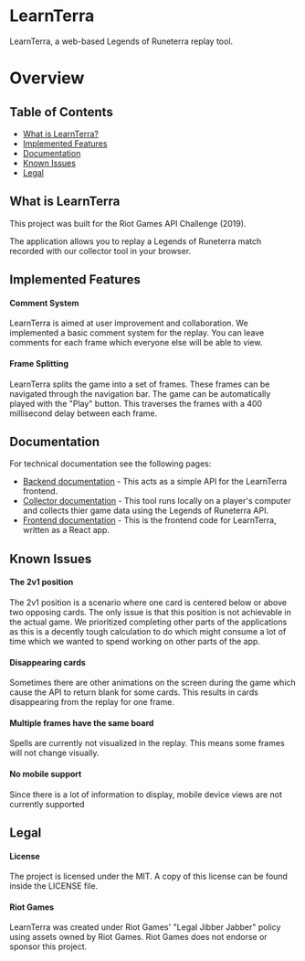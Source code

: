 # LearnTerra

LearnTerra, a web-based Legends of Runeterra replay tool.

# Overview

## Table of Contents

- [What is LearnTerra?](#what-is-learnterra)
- [Implemented Features](#implemented-features)
- [Documentation](#documentation)
- [Known Issues](#known-issues)
- [Legal](#legal)

## What is LearnTerra

This project was built for the Riot Games API Challenge (2019).

The application allows you to replay a Legends of Runeterra match recorded with our collector tool in your browser.

## Implemented Features

#### Comment System

LearnTerra is aimed at user improvement and collaboration. We implemented a basic comment system for the replay. You can leave comments for each frame which everyone else will be able to view. 

#### Frame Splitting

LearnTerra splits the game into a set of frames. These frames can be navigated through the navigation bar. The game can be automatically played with the "Play" button. This traverses the frames with a 400 millisecond delay between each frame.

## Documentation

For technical documentation see the following pages:
* [Backend documentation](https://github.com/supergrecko/LearnTerra/tree/master/backend/) - This acts as a simple API for the LearnTerra frontend.
* [Collector documentation](https://github.com/supergrecko/LearnTerra/tree/master/collector) - This tool runs locally on a player's computer and collects thier game data using the Legends of Runeterra API.
* [Frontend documentation](https://github.com/supergrecko/LearnTerra/tree/master/frontend) - This is the frontend code for LearnTerra, written as a React app.

## Known Issues

#### The 2v1 position

The 2v1 position is a scenario where one card is centered below or above two opposing cards. The only issue is that this position is not achievable in the actual game. We prioritized completing other parts of the applications as this is a decently tough calculation to do which might consume a lot of time which we wanted to spend working on other parts of the app.

#### Disappearing cards

Sometimes there are other animations on the screen during the game which cause the API to return blank for some cards. This results in cards disappearing from the replay for one frame.

#### Multiple frames have the same board

Spells are currently not visualized in the replay. This means some frames will not change visually.

#### No mobile support

Since there is a lot of information to display, mobile device views are not currently supported

## Legal

#### License

The project is licensed under the MIT. A copy of this license can be found inside the LICENSE file.

#### Riot Games

LearnTerra was created under Riot Games' "Legal Jibber Jabber" policy using assets owned by Riot Games.  Riot Games does not endorse or sponsor this project.